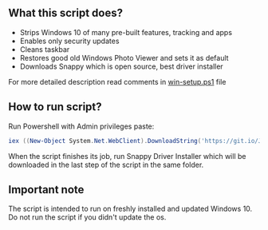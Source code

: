 ## What this script does?

* Strips Windows 10 of many pre-built features, tracking and apps
* Enables only security updates
* Cleans taskbar
* Restores good old Windows Photo Viewer and sets it as default
* Downloads Snappy which is open source, best driver installer

For more detailed description read comments in [win-setup.ps1](win-setup.ps1) file


## How to run script?

Run Powershell with Admin privileges paste:  
```powershell
iex ((New-Object System.Net.WebClient).DownloadString('https://git.io/JCdGq'))
```

When the script finishes its job, run Snappy Driver Installer which will be downloaded in the last step of the script in the same folder.


## Important note

The script is intended to run on freshly installed and updated Windows 10.  
Do not run the script if you didn't update the os.

